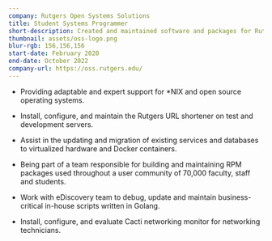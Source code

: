 ```yaml
---
company: Rutgers Open Systems Solutions
title: Student Systems Programmer
short-description: Created and maintained software and packages for Rutgers University.
thumbnail: assets/oss-logo.png
blur-rgb: 156,156,156
start-date: February 2020
end-date: October 2022
company-url: https://oss.rutgers.edu/
---
```


- Providing adaptable and expert support for \*NIX and open source operating
  systems.

- Install, configure, and maintain the Rutgers URL shortener on test and development servers.

- Assist in the updating and migration of existing services and databases to virtualized hardware and Docker containers.

- Being part of a team responsible for building and maintaining RPM packages used throughout a user community of 70,000 faculty, staff and students.

- Work with eDiscovery team to debug, update and maintain business-critical in-house scripts written in Golang.

- Install, configure, and evaluate Cacti networking monitor for networking technicians.
